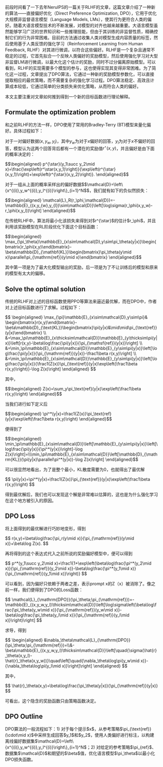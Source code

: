 前段时间看了一下去年NeruIPS的一篇关于RLHF的文章，这篇文章介绍了一种新的算法——直接偏好优化（Direct Preference Optimization, DPO），它用于优化大规模非监督语言模型（Language Models, LMs），使其行为更符合人类的偏好。随着大语言模型技术的不断发展，对模型的对齐也越来越重要。大语言模型虽然能够学习广泛的世界知识和一些推理技能，但由于其训练的非监督性质，精确控制它们的行为非常困难。目前的方法通过收集人类对模型生成内容质量的标签，然后使用基于人类反馈的强化学习（Reinforcement Learning from Human Feedback, RLHF）对其进行微调，以符合这些偏好。RLHF是一个复杂且通常不稳定的过程，它首先拟合一个反映人类偏好的奖励模型，然后使用强化学习对大型非监督LM进行微调，以最大化这个估计的奖励，同时不过分偏离原始模型。可以看到，RLHF的实现需要多个模型的参与，这也使得实现其变得非常困难。为了简化这一过程，文章提出了DPO算法，它通过一种新的奖励模型参数化，可以直接提取相应的最优策略，而不需要复杂的强化学习过程。DPO算法稳定、高效且计算成本较低，它通过简单的分类损失来优化策略，从而符合人类的偏好。

本文主要注重对文章如何推到得到一个新的目标函数进行理论解释。

## Formulate the optimization problem
和之前RLHF的方法一样，DPO使用了常用的Bradley-Terry (BT)模型来量化偏好。具体过程如下：

对于一对偏好数据$(x, y_w, y_l)$，其中$y_w$为对于$x$偏好的回答，$y_l$为对于$x$不偏好的回答，模型认为这两个回答背后都有一个潜在的奖励值$r^{\star}(x,y)$，并且偏好是由下面的概率决定的：
<p>$$\begin{aligned} p^{\star}(y_1\succ y_2\mid x)=\frac{\exp\left(r^\star(x,y_1)\right)}{\exp\left(r^{\star}(x,y_1)\right)+\exp\left(r^{\star}(x,y_2)\right)}. \end{aligned}$$</p>
对于一组从上面的概率采样出的偏好数据$$\mathcal{D}=\left\{x^{(i)},y_w^{(i)},y_l^{(i)}\right\}_{i=1}^N$$，我们就有如下的负似然损失：
<p>$$\begin{aligned} \mathcal{L}_R(r_\phi,\mathcal{D})=-\mathbb{E}_{(x,y_{w},y_{l})\sim\mathcal{D}}\left[\log\sigma(r_\phi(x,y_w)-r_\phi(x,y_l))\right] \end{aligned}$$</p>
在传统RLHF中，算法将最小化该损失来得到对$r^{\star}$的估计$r_\phi$，并且利用该奖励模型在RL阶段优化下面这个目标函数：
<p>$$\begin{aligned}
\max_{\pi_\theta}\mathbb{E}_{x\sim\mathcal{D},y\sim\pi_\theta(y|x)}\begin{bmatrix}r_\phi(x,y)\end{bmatrix}-\beta\mathbb{D}_{\mathbf{KL}}\begin{bmatrix}\pi_\theta(y\mid x)\parallel\pi_{\mathrm{ref}}(y\mid x)\end{bmatrix}
\end{aligned}$$</p>
其中第一项是为了最大化模型输出的奖励，后一项是为了不让训练后的模型和原来的模型有太大的偏移。

## Solve the optimal solution

传统的RLHF对上述的目标函数使用PPO等算法来逼近最优解，而在DPO中，作者对上述目标函数进行了求解。过程如下：
<p>$$
\begin{aligned}
\max_{\pi}\mathbb{E}_{x\sim\mathcal{D},y\sim\pi}& \begin{bmatrix}r(x,y)\end{bmatrix}-\beta\mathbb{D}_{\text{KL}}\begin{bmatrix}\pi(y|x)&\mid\mid\pi_{\text{ref}}(y|x)\end{bmatrix}  \\
&=\max_\pi\mathbb{E}_{x\thicksim\mathcal{D}}\mathbb{E}_{y\thicksim\pi(y|x)}\left[r(x,y)-\beta\log\frac{\pi(y|x)}{\pi_{\mathsf{ref}}(y|x)}\right] \\
&=\min_\pi\mathbb{E}_{x\sim\mathcal{D}}\mathbb{E}_{y\sim\pi(y|x)}\left[\log\frac{\pi(y|x)}{\pi_{\mathrm{ref}}(y|x)}-\frac1\beta r(x,y)\right] \\
&=\min_\pi\mathbb{E}_{x\sim\mathcal{D}}\mathbb{E}_{y\sim\pi(y|x)}\left[\log\frac{\pi(y|x)}{\frac1{Z(x)}\pi_{\text{ref}}(y|x)\exp\left(\frac1\beta r(x,y)\right)}-\log Z(x)\right]
\end{aligned}
$$</p>

其中，
<p>$$\begin{aligned}
Z(x)=\sum_y\pi_\text{ref}(y|x)\exp\left(\frac1\beta r(x,y)\right)
\end{aligned}$$</p>
当我们进行如下定义后
<p>$$\begin{aligned}
\pi^*(y|x)=\frac1{Z(x)}\pi_\text{ref}(y|x)\exp\left(\frac1\beta r(x,y)\right)
\end{aligned}$$</p>
便得到了
<p>$$\begin{aligned}
\min_\pi\mathbb{E}_{x\sim\mathcal{D}}\left[\mathbb{E}_{y\sim\pi(y|x)}\left[\log\frac{\pi(y|x)}{\pi^*(y|x)}\right]-\log Z(x)\right]=\\\min_\pi\mathbb{E}_{x\sim\mathcal{D}}\left[\mathbb{D}_{\mathrm{KL}}(\pi(y|x)\parallel\pi^*(y|x))-\log Z(x)\right]
\end{aligned}$$</p>
可以很显然地看出，为了是整个最小，KL散度需要为0，也就得出了最优解
<p>$$
\pi(y|x)=\pi^*(y|x)=\frac1{Z(x)}\pi_{\text{ref}}(y|x)\exp\left(\frac1\beta r(x,y)\right)
$$</p>
得到最优解后，我们也可以发现这个解是非常难以估算的，这也是为什么强化学习在这个地方被引入的原因。


## DPO Loss

将上面得到的最优解进行巧妙地变形，得到
<p>$$
r(x,y)=\beta\log\frac{\pi_r(y\mid x)}{\pi_{\mathrm{ref}}(y\mid x)}+\beta\log Z(x).
$$</p>
再将得到的这个表达式代入之前所说的奖励偏好模型中，便可以得到
<p>$$
p^*(y_1\succ y_2\mid x)=\frac1{1+\exp\left(\beta\log\frac{\pi^*(y_2\mid x)}{\pi_{\mathrm{ref}}(y_2\mid x)}-\beta\log\frac{\pi^*(y_1\mid x)}{\pi_{\mathrm{ref}}(y_1\mid x)}\right)}
$$</p>
可以看到，因为偏好只依赖于两者之差，表示prompt x的Z（x）被消除了。像之前一样，我们便得到了DPO的Loss函数：
<p>$$
\mathcal{L}_{\mathrm{DPO}}(\pi_\theta;\pi_{\mathrm{ref}})=-\mathbb{E}_{(x,y_w,y_l)\thicksim\mathcal{D}}\left[\log\sigma\left(\beta\log\frac{\pi_\theta(y_w\mid x)}{\pi_{\mathrm{ref}}(y_w\mid x)}-\beta\log\frac{\pi_\theta(y_l\mid x)}{\pi_{\mathrm{ref}}(y_l\mid x)}\right)\right]
$$</p>
求导，得到
<p>$$
\begin{aligned}
&\nabla_\theta\mathcal{L}_{\mathrm{DPO}}(\pi_\theta;\pi_{\mathrm{ref}})=\\&-\beta\mathbb{E}_{(x,y_w,y_l)\thicksim\mathcal{D}}\left[\quad{\sigma(\hat{r}_\theta(x,y_l)-\hat{r}_\theta(x,y_w))}\quad\left[\quad{\nabla_\theta\log\pi(y_w\mid x)}-{\nabla_\theta\log\pi(y_l\mid x)}\right]\right]
\end{aligned}
$$</p>
其中，
<p>$$
\hat{r}_\theta(x,y)=\beta\log\frac{\pi_\theta(y|x)}{\pi_{\mathrm{ref}}(y|x)}
$$</p>
可看出，这个隐含的奖励函数只由策略函数决定。

## DPO Outline

<p>DPO算法的一般流程如下：1) 对于每个提示$x$，从参考策略$\pi_{\text{ref}}(\cdot\mid x)$中采样生成回答$y_1$和$y_2$，使用人类偏好进行标注，以构建离线偏好数据集$\mathcal{D}=\left\{x^{(i)},y_w^{(i)},y_l^{(i)}\right\}_{i=1}^N$；2) 对给定的参考策略$\pi_{ref}$、数据集$\mathcal{D}$和期望的$\beta$值，优化语言模型$\pi_\theta$以最小化DPO损失函数。</p>
